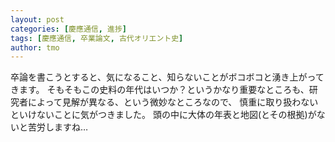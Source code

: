 ```yaml
---
layout: post
categories: [慶應通信, 進捗]
tags: [慶應通信, 卒業論文, 古代オリエント史]
author: tmo
---
```

卒論を書こうとすると、気になること、知らないことがボコボコと湧き上がってきます。
そもそもこの史料の年代はいつか？というかなり重要なところも、研究者によって見解が異なる、という微妙なところなので、
慎重に取り扱わないといけないことに気がつきました。
頭の中に大体の年表と地図(とその根拠)がないと苦労しますね…